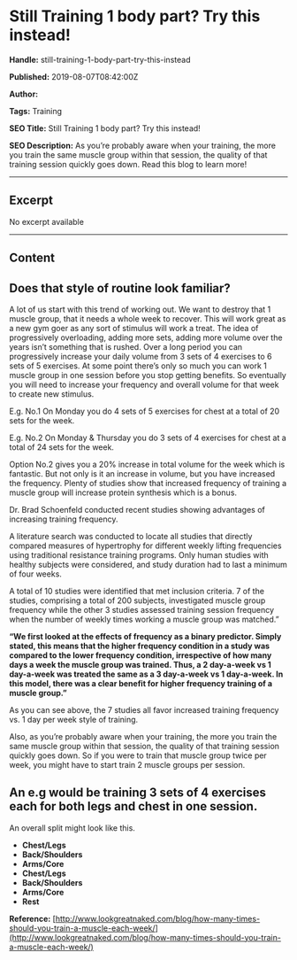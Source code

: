 # Still Training 1 body part? Try this instead!

**Handle:** still-training-1-body-part-try-this-instead

**Published:** 2019-08-07T08:42:00Z

**Author:**  

**Tags:** Training

**SEO Title:** Still Training 1 body part? Try this instead!

**SEO Description:** As you’re probably aware when your training, the more you train the same muscle group within that session, the quality of that training session quickly goes down. Read this blog to learn more!

---

## Excerpt

No excerpt available

---

## Content

## Does that style of routine look familiar?

A lot of us start with this trend of working out. We want to destroy that 1 muscle group, that it needs a whole week to recover. This will work great as a new gym goer as any sort of stimulus will work a treat. The idea of progressively overloading, adding more sets, adding more volume over the years isn’t something that is rushed. Over a long period you can progressively increase your daily volume from 3 sets of 4 exercises to 6 sets of 5 exercises. At some point there’s only so much you can work 1 muscle group in one session before you stop getting benefits. So eventually you will need to increase your frequency and overall volume for that week to create new stimulus.

E.g. No.1 On Monday you do 4 sets of 5 exercises for chest at a total of 20 sets for the week.

E.g. No.2 On Monday & Thursday you do 3 sets of 4 exercises for chest at a total of 24 sets for the week.

Option No.2 gives you a 20% increase in total volume for the week which is fantastic. But not only is it an increase in volume, but you have increased the frequency. Plenty of studies show that increased frequency of training a muscle group will increase protein synthesis which is a bonus.

Dr. Brad Schoenfeld conducted recent studies showing advantages of increasing training frequency.

A literature search was conducted to locate all studies that directly compared measures of hypertrophy for different weekly lifting frequencies using traditional resistance training programs. Only human studies with healthy subjects were considered, and study duration had to last a minimum of four weeks.

A total of 10 studies were identified that met inclusion criteria. 7 of the studies, comprising a total of 200 subjects, investigated muscle group frequency while the other 3 studies assessed training session frequency when the number of weekly times working a muscle group was matched.”

**“We first looked at the effects of frequency as a binary predictor. Simply stated, this means that the higher frequency condition in a study was compared to the lower frequency condition, irrespective of how many days a week the muscle group was trained. Thus, a 2 day-a-week vs 1 day-a-week was treated the same as a 3 day-a-week vs 1 day-a-week. In this model, there was a clear benefit for higher frequency training of a muscle group.”**

As you can see above, the 7 studies all favor increased training frequency vs. 1 day per week style of training.

Also, as you’re probably aware when your training, the more you train the same muscle group within that session, the quality of that training session quickly goes down. So if you were to train that muscle group twice per week, you might have to start train 2 muscle groups per session.

## An e.g would be training 3 sets of 4 exercises each for both legs and chest in one session.

An overall split might look like this.

- **Chest/Legs**
- **Back/Shoulders**
- **Arms/Core**
- **Chest/Legs**
- **Back/Shoulders**
- **Arms/Core**
- **Rest**

**Reference:** [http://www.lookgreatnaked.com/blog/how-many-times-should-you-train-a-muscle-each-week/](http://www.lookgreatnaked.com/blog/how-many-times-should-you-train-a-muscle-each-week/)

